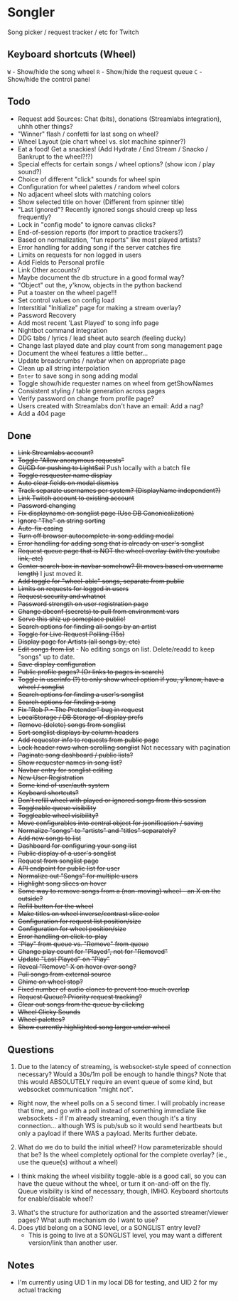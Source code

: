# Songler
Song picker / request tracker / etc for Twitch

## Keyboard shortcuts (Wheel)

`W` - Show/hide the song wheel
`R` - Show/hide the request queue
`C` - Show/hide the control panel

## Todo

* Request add Sources: Chat (bits), donations (Streamlabs integration), uhhh other things?
* "Winner" flash / confetti for last song on wheel?
* Wheel Layout (pie chart wheel vs. slot machine spinner?)
* Eat a food! Get a snackies! (Add Hydrate / End Stream / Snacko / Bankrupt to the wheel?!?)
* Special effects for certain songs / wheel options? (show icon / play sound?)
* Choice of different "click" sounds for wheel spin
* Configuration for wheel palettes / random wheel colors
* No adjacent wheel slots with matching colors
* Show selected title on hover (Different from spinner title)
* "Last Ignored"? Recently ignored songs should creep up less frequently?
* Lock in "config mode" to ignore canvas clicks?
* End-of-session reports (for import to practice trackers?)
* Based on normalization, "fun reports" like most played artists?
* Error handling for adding song if the server catches fire
* Limits on requests for non logged in users
* Add Fields to Personal profile
* Link Other accounts?
* Maybe document the db structure in a good formal way?
* "Object" out the, y'know, objects in the python backend
* Put a toaster on the wheel page!!!
* Set control values on config load
* Interstitial "Initialize" page for making a stream overlay?
* Password Recovery
* Add most recent 'Last Played' to song info page
* Nightbot command integration
* DDG tabs / lyrics / lead sheet auto search (feeling ducky)
* Change last played date and play count from song management page
* Document the wheel features a little better...
* Update breadcrumbs / navbar when on appropriate page
* Clean up all string interpolation
* `Enter` to save song in song adding modal
* Toggle show/hide requester names on wheel from getShowNames
* Consistent styling / table generation across pages
* Verify password on change from profile page?
* Users created with Streamlabs don't have an email: Add a nag?
* Add a 404 page
 

## Done

* ~~Link Streamlabs account?~~
* ~~Toggle "Allow anonymous requests"~~
* ~~CI/CD for pushing to LightSail~~ Push locally with a batch file
* ~~Toggle resquester name display~~
* ~~Auto clear fields on modal dismiss~~
* ~~Track separate usernames per system? (DisplayName independent?)~~
* ~~Link Twitch account to existing account~~
* ~~Password changing~~
* ~~Fix displayname on songlist page (Use DB Canonicalization)~~
* ~~Ignore "The" on string sorting~~
* ~~Auto-fix casing~~
* ~~Turn off browser autocomplete in song adding modal~~
* ~~Error handling for adding song that is already on user's songlist~~
* ~~Request queue page that is NOT the wheel overlay (with the youtube link, etc)~~
* ~~Center search box in navbar somehow? (It moves based on username length)~~ I just moved it.
* ~~Add toggle for "wheel-able" songs, separate from public~~
* ~~Limits on requests for logged in users~~
* ~~Request security and whatnot~~
* ~~Password strength on user registration page~~
* ~~Change dbconf (secrets) to pull from environment vars~~
* ~~Serve this shiz up someplace public!~~
* ~~Search options for finding all songs by an artist~~
* ~~Toggle for Live Request Polling (15s)~~
* ~~Display page for Artists (all songs by, etc)~~
* ~~Edit songs from list~~ - No editing songs on list. Delete/readd to keep "songs" up to date.
* ~~Save display configuration~~
* ~~Public profile pages? (Or links to pages in search)~~
* ~~Toggle in userinfo (?) to only show wheel option if you, y'know, have a wheel / songlist~~
* ~~Search options for finding a user's songlist~~
* ~~Search options for finding a song~~
* ~~Fix "Rob P - The Pretender" bug in request~~
* ~~LocalStorage / DB Storage of display prefs~~
* ~~Remove (delete) songs from songlist~~
* ~~Sort songlist displays by column headers~~
* ~~Add requester info to requests from public page~~
* ~~Lock header rows when scrolling songlist~~ Not necessary with pagination
* ~~Paginate song dashboard / public lists?~~
* ~~Show requester names in song list?~~
* ~~Navbar entry for songlist editing~~
* ~~New User Registration~~
* ~~Some kind of user/auth system~~
* ~~Keyboard shortcuts?~~
* ~~Don't refill wheel with played or ignored songs from this session~~
* ~~Toggleable queue visibility~~
* ~~Toggleable wheel visibility?~~
* ~~Move configurables into central object for jsonification / saving~~
* ~~Normalize "songs" to "artists" and "titles" separately?~~
* ~~Add new songs to list~~
* ~~Dashboard for configuring your song list~~
* ~~Public display of a user's songlist~~
* ~~Request from songlist page~~
* ~~API endpoint for public list for user~~
* ~~Normalize out "Songs" for multiple users~~
* ~~Highlight song slices on hover~~
* ~~Some way to remove songs from a (non-moving) wheel - an X on the outside?~~
* ~~Refill button for the wheel~~
* ~~Make titles on wheel inverse/contrast slice color~~
* ~~Configuration for request list position/size~~
* ~~Configuration for wheel position/size~~
* ~~Error handling on click-to-play~~
* ~~"Play" from queue vs. "Remove" from queue~~
* ~~Change play count for "Played", not for "Removed"~~
* ~~Update "Last Played" on "Play"~~
* ~~Reveal "Remove" X on hover over song?~~
* ~~Pull songs from external source~~
* ~~Chime on wheel stop?~~
* ~~Fixed number of audio clones to prevent too much overlap~~
* ~~Request Queue? Priority request tracking?~~
* ~~Clear out songs from the queue by clicking~~
* ~~Wheel Clicky Sounds~~
* ~~Wheel palettes?~~
* ~~Show currently highlighted song larger under wheel~~

## Questions

1. Due to the latency of streaming, is websocket-style speed of connection necessary? Would a 30s/1m poll be enough to handle things? Note that this would ABSOLUTELY require an event queue of some kind, but websocket communication "might not".
  * Right now, the wheel polls on a 5 second timer. I will probably increase that time, and go with a poll instead of something immediate like websockets - if I'm already streaming, even though it's a tiny connection... although WS is pub/sub so it would send heartbeats but only a payload if there WAS a payload. Merits further debate.
2. What do we do to build the initial wheel? How parameterizable should that be? Is the wheel completely optional for the complete overlay? (ie., use the queue(s) without a wheel)
  * I think making the wheel visibility toggle-able is a good call, so you can have the queue without the wheel, or turn it on-and-off on the fly. Queue visibility is kind of necessary, though, IMHO. Keyboard shortcuts for enable/disable wheel?
3. What's the structure for authorization and the assorted streamer/viewer pages? What auth mechanism do I want to use?
4. Does ytid belong on a SONG level, or a SONGLIST entry level? 
   * This is going to live at a SONGLIST level, you may want a different version/link than another user. 

## Notes

* I'm currently using UID 1 in my local DB for testing, and UID 2 for my actual tracking
